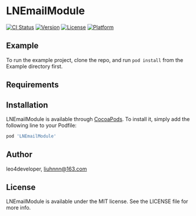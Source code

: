 # LNEmailModule

[![CI Status](https://img.shields.io/travis/leo4developer/LNEmailModule.svg?style=flat)](https://travis-ci.org/leo4developer/LNEmailModule)
[![Version](https://img.shields.io/cocoapods/v/LNEmailModule.svg?style=flat)](https://cocoapods.org/pods/LNEmailModule)
[![License](https://img.shields.io/cocoapods/l/LNEmailModule.svg?style=flat)](https://cocoapods.org/pods/LNEmailModule)
[![Platform](https://img.shields.io/cocoapods/p/LNEmailModule.svg?style=flat)](https://cocoapods.org/pods/LNEmailModule)

## Example

To run the example project, clone the repo, and run `pod install` from the Example directory first.

## Requirements

## Installation

LNEmailModule is available through [CocoaPods](https://cocoapods.org). To install
it, simply add the following line to your Podfile:

```ruby
pod 'LNEmailModule'
```

## Author

leo4developer, liuhnnn@163.com

## License

LNEmailModule is available under the MIT license. See the LICENSE file for more info.
